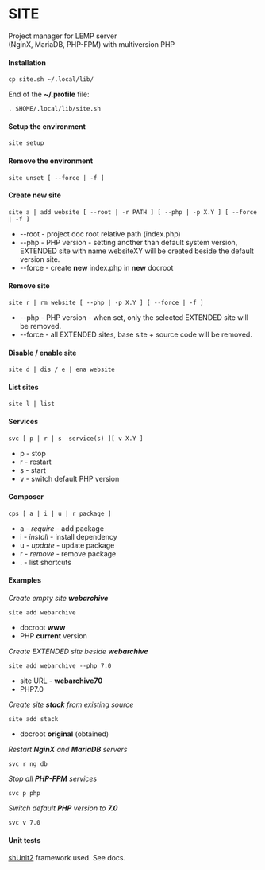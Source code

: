 # SITE
Project manager for LEMP server\
(NginX, MariaDB, PHP-FPM) with multiversion PHP

#### Installation
```
cp site.sh ~/.local/lib/
```
End of the **~/.profile** file:
```
. $HOME/.local/lib/site.sh
```
#### Setup the environment
```
site setup
```
#### Remove the environment
```
site unset [ --force | -f ]
```
#### Create new site
```
site a | add website [ --root | -r PATH ] [ --php | -p X.Y ] [ --force | -f ]
```
- --root - project doc root relative path (index.php)
- --php	- PHP version - setting another than default system version, EXTENDED site with name websiteXY will be created beside the default version site.
- --force - create **new** index.php in **new** docroot
#### Remove site
```
site r | rm website [ --php | -p X.Y ] [ --force | -f ]
```
* --php - PHP version - when set, only the selected EXTENDED site will be removed.
* --force - all EXTENDED sites, base site + source code will be removed.
#### Disable / enable site
```
site d | dis / e | ena website
```
#### List sites
```
site l | list
```
#### Services
```
svc [ p | r | s  service(s) ][ v X.Y ]
```
* p - stop
* r - restart
* s - start
* v - switch default PHP version

#### Composer
```
cps [ a | i | u | r package ]
```
* a - _require_	- add package
* i - _install_	- install dependency
* u - _update_ - update package
* r - _remove_ - remove package
* . - list shortcuts
#### Examples
_Create empty site **webarchive**_
```
site add webarchive
```
* docroot **www**
* PHP **current** version

_Create EXTENDED site beside **webarchive**_
```
site add webarchive --php 7.0
```
* site URL - **webarchive70**
* PHP7.0

_Create site **stack** from existing source_
```
site add stack
```
* docroot **original** (obtained)

_Restart **NginX** and **MariaDB** servers_
```
svc r ng db
```
_Stop all **PHP-FPM** services_
```
svc p php
```
_Switch default **PHP** version to **7.0**_
```
svc v 7.0
```
#### Unit tests
[shUnit2](https://github.com/kward/shunit2) framework used. See docs.
